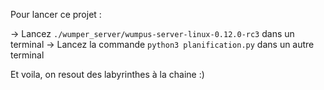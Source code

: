 Pour lancer ce projet :

-> Lancez `./wumper_server/wumpus-server-linux-0.12.0-rc3` dans un terminal
-> Lancez la commande `python3 planification.py` dans un autre terminal

Et voila, on resout des labyrinthes à la chaine :)